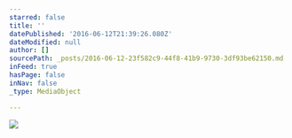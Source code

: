 ```yaml
---
starred: false
title: ''
datePublished: '2016-06-12T21:39:26.080Z'
dateModified: null
author: []
sourcePath: _posts/2016-06-12-23f582c9-44f8-41b9-9730-3df93be62150.md
inFeed: true
hasPage: false
inNav: false
_type: MediaObject

---
```

![](https://the-grid-user-content.s3-us-west-2.amazonaws.com/03dc73a7-1e09-48b3-b6d2-7eec43150063.jpg)